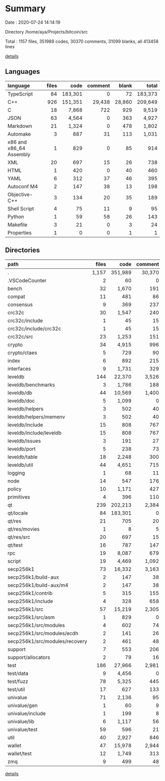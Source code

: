 # Summary

Date : 2020-07-24 14:14:19

Directory /home/aya/Projects/bitcoin/src

Total : 1157 files,  351989 codes, 30370 comments, 31099 blanks, all 413458 lines

[details](details.md)

## Languages
| language | files | code | comment | blank | total |
| :--- | ---: | ---: | ---: | ---: | ---: |
| TypeScript | 84 | 183,301 | 0 | 72 | 183,373 |
| C++ | 926 | 151,351 | 29,438 | 28,860 | 209,649 |
| C | 18 | 7,868 | 722 | 929 | 9,519 |
| JSON | 63 | 4,564 | 0 | 363 | 4,927 |
| Markdown | 21 | 1,324 | 0 | 478 | 1,802 |
| Automake | 3 | 887 | 31 | 113 | 1,031 |
| x86 and x86_64 Assembly | 1 | 829 | 0 | 85 | 914 |
| XML | 20 | 697 | 15 | 26 | 738 |
| HTML | 1 | 420 | 0 | 40 | 460 |
| YAML | 6 | 312 | 37 | 46 | 395 |
| Autoconf M4 | 2 | 147 | 38 | 13 | 198 |
| Objective-C++ | 3 | 134 | 20 | 35 | 189 |
| Shell Script | 4 | 75 | 11 | 9 | 95 |
| Python | 1 | 59 | 58 | 26 | 143 |
| Makefile | 3 | 21 | 0 | 3 | 24 |
| Properties | 1 | 0 | 0 | 1 | 1 |

## Directories
| path | files | code | comment | blank | total |
| :--- | ---: | ---: | ---: | ---: | ---: |
| . | 1,157 | 351,989 | 30,370 | 31,099 | 413,458 |
| .VSCodeCounter | 2 | 60 | 0 | 13 | 73 |
| bench | 32 | 1,670 | 191 | 391 | 2,252 |
| compat | 11 | 481 | 86 | 122 | 689 |
| consensus | 9 | 369 | 237 | 156 | 762 |
| crc32c | 30 | 1,547 | 240 | 453 | 2,240 |
| crc32c/include | 1 | 45 | 15 | 30 | 90 |
| crc32c/include/crc32c | 1 | 45 | 15 | 30 | 90 |
| crc32c/src | 23 | 1,253 | 151 | 337 | 1,741 |
| crypto | 34 | 4,915 | 996 | 590 | 6,501 |
| crypto/ctaes | 5 | 729 | 90 | 104 | 923 |
| index | 6 | 892 | 215 | 263 | 1,370 |
| interfaces | 9 | 1,731 | 329 | 314 | 2,374 |
| leveldb | 144 | 22,370 | 3,526 | 4,623 | 30,519 |
| leveldb/benchmarks | 3 | 1,786 | 188 | 246 | 2,220 |
| leveldb/db | 44 | 10,569 | 1,400 | 1,920 | 13,889 |
| leveldb/doc | 5 | 1,099 | 0 | 242 | 1,341 |
| leveldb/helpers | 3 | 502 | 40 | 136 | 678 |
| leveldb/helpers/memenv | 3 | 502 | 40 | 136 | 678 |
| leveldb/include | 15 | 808 | 767 | 377 | 1,952 |
| leveldb/include/leveldb | 15 | 808 | 767 | 377 | 1,952 |
| leveldb/issues | 3 | 191 | 27 | 58 | 276 |
| leveldb/port | 5 | 238 | 73 | 88 | 399 |
| leveldb/table | 18 | 2,248 | 300 | 446 | 2,994 |
| leveldb/util | 44 | 4,651 | 715 | 1,022 | 6,388 |
| logging | 1 | 68 | 11 | 24 | 103 |
| node | 14 | 547 | 176 | 149 | 872 |
| policy | 10 | 1,171 | 427 | 260 | 1,858 |
| primitives | 4 | 396 | 110 | 135 | 641 |
| qt | 239 | 202,213 | 2,384 | 3,885 | 208,482 |
| qt/locale | 84 | 183,301 | 0 | 72 | 183,373 |
| qt/res | 21 | 705 | 20 | 28 | 753 |
| qt/res/movies | 1 | 8 | 5 | 2 | 15 |
| qt/res/src | 20 | 697 | 15 | 26 | 738 |
| qt/test | 16 | 787 | 147 | 182 | 1,116 |
| rpc | 19 | 8,087 | 679 | 1,111 | 9,877 |
| script | 19 | 4,469 | 1,092 | 1,002 | 6,563 |
| secp256k1 | 73 | 16,332 | 3,163 | 2,199 | 21,694 |
| secp256k1/build-aux | 2 | 147 | 38 | 13 | 198 |
| secp256k1/build-aux/m4 | 2 | 147 | 38 | 13 | 198 |
| secp256k1/contrib | 5 | 315 | 155 | 44 | 514 |
| secp256k1/include | 4 | 328 | 658 | 82 | 1,068 |
| secp256k1/src | 57 | 15,219 | 2,305 | 2,001 | 19,525 |
| secp256k1/src/asm | 1 | 829 | 0 | 85 | 914 |
| secp256k1/src/modules | 4 | 602 | 74 | 84 | 760 |
| secp256k1/src/modules/ecdh | 2 | 141 | 26 | 38 | 205 |
| secp256k1/src/modules/recovery | 2 | 461 | 48 | 46 | 555 |
| support | 7 | 553 | 206 | 116 | 875 |
| support/allocators | 2 | 79 | 16 | 17 | 112 |
| test | 186 | 27,966 | 2,981 | 4,613 | 35,560 |
| test/data | 9 | 4,456 | 0 | 348 | 4,804 |
| test/fuzz | 78 | 5,325 | 445 | 725 | 6,495 |
| test/util | 17 | 627 | 133 | 180 | 940 |
| univalue | 71 | 2,136 | 95 | 394 | 2,625 |
| univalue/gen | 1 | 60 | 9 | 14 | 83 |
| univalue/include | 1 | 199 | 8 | 32 | 239 |
| univalue/lib | 6 | 1,117 | 56 | 176 | 1,349 |
| univalue/test | 59 | 596 | 21 | 134 | 751 |
| util | 40 | 2,927 | 846 | 620 | 4,393 |
| wallet | 47 | 15,978 | 2,944 | 3,080 | 22,002 |
| wallet/test | 12 | 1,749 | 313 | 435 | 2,497 |
| zmq | 9 | 499 | 48 | 138 | 685 |

[details](details.md)